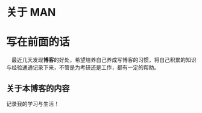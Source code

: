 # 关于 MAN


# 写在前面的话

&emsp;最近几天发现**博客**的好处，希望培养自己养成写博客的习惯，将自己积累的知识与经验通通记录下来，不管是为考研还是工作，都有一定的帮助。

## 关于本博客的内容

记录我的学习与生活！

